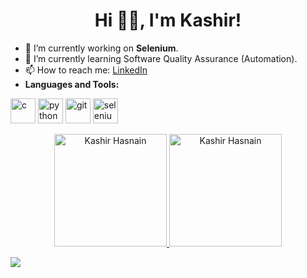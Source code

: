 <h1 align="center"> Hi 👋🏽, I'm Kashir!</h1>



- 🔭 I’m currently working on  **Selenium**.
- 🌱 I’m currently learning Software Quality Assurance (Automation).
- 📫 How to reach me: <a href = "https://www.linkedin.com/in/kashirhasnainoffical/">LinkedIn</a>
- **Languages and Tools:**
 <p align="left">
 
 
 <img src="https://icongr.am/devicon/c-original.svg?size=128&color=currentColor" alt="c" width="40" height="40"/>
 <img src="https://icongr.am/devicon/python-original.svg?size=128&color=currentColor" alt="python" width="40" height="40"/>


 
 <img src="https://icongr.am/devicon/git-original.svg?size=128&color=currentColor" alt="git" width="40" height="40"/>
 <img src="https://raw.githubusercontent.com/detain/svg-logos/780f25886640cef088af994181646db2f6b1a3f8/svg/selenium-logo.svg" alt="selenium" width="40" height="40"/>



<p align="center">
	<a href="https://github.com/Kashirhasnainoffical">
		  <img height="180em"  src="https://github-readme-stats.vercel.app/api?username=Kashirhasnainoffical&show_icons=true&locale=en&theme=dark&include_all_commits=true&count_private=true" alt="Kashir Hasnain"/>
		  <img height="180em" src="https://github-readme-stats.vercel.app/api/top-langs?username=kashirhasnainoffical&show_icons=true&locale=en&layout=compact&langs_count=8&theme=dark" alt="Kashir Hasnain"/>
	</a>
</p>

</p>


  







![](https://visitor-badge.glitch.me/badge?page_id=kashirhasnainoffical.kashirhasnainoffical)










                                                 
                                                                      



